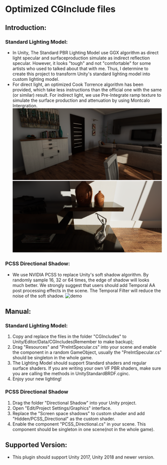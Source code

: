 # Optimized CGInclude files
## Introduction:
### Standard Lighting Model:
* In Unity, The Standard PBR Lighting Model use GGX algorithm as direct light specular and surfaceproduction simulate as indirect reflection specular. However, it looks "tough" and not "comfortable" for some artists who used to talked about that with me. Thus, I determine to create this project to transform Unity's standard lighting model into custom lighting model.
* For direct light, an optimized Cook Torrence algorithm has been provided, which take less instructions than the official one with the same (or similar) result. For indirect light, we use Pre-Integrate ramp texture to simulate the surface production and attenuation by using Montcalo Intergration.
![demo](demo1.png)
![demo](demo2.png)
### PCSS Directional Shadow:
* We use NVIDIA PCSS to replace Unity's soft shadow algorithm. By randomly sample 16, 32 or 64 times, the edge of shadow will looks much better. We strongly suggest that users should add Temporal AA post processing effects in the scene. The Temporal Filter will reduce the noise of the soft shadow.
![demo]("demo0.png")
## Manual:
### Standard Lighting Model:
1. Copy and replace the files in the folder "CGIncludes" to Unity/Editor/Data/CGIncludes(Remember to make backup);
2. Drag "Resources" and "PreIntSpecular.cs" into your scene and enable the component in a random GameObject, usually the "PreIntSpecular.cs" should be singleton in the whole game.
3. The Lighting Model should support Standard shaders and regular surface shaders. If you are writing your own VF PBR shaders, make sure you are calling the methods in UnityStandardBRDF.cginc.
4. Enjoy your new lighting!

### PCSS Directional Shadow
1. Drag the folder "Directional Shadow" into your Unity project. 
2. Open "Edit/Project Settings/Graphics" interface.
3. Replace the "Screen space shadows" to custom shader and add "Hidden/PCSS_Directional" as the custom shader.
4. Enable the component "PCSS_Directional.cs" in your scene. This component should be singleton in one scene(not in the whole game).

## Supported Version:
* This plugin should support Unity 2017, Unity 2018 and newer version.